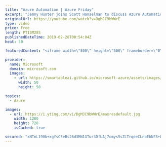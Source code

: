 ```yaml
---
title: "Azure Automation | Azure Friday"
excerpt: "Jenny Hunter joins Scott Hanselman to discuss Azure Automation, which has seen several new improvements including support for Python 2, the ability to run against local Linux machines, the ability to run against any Azure VM with no setup (Run Command), and native Azure alert integration. [03:27] Demo"
originalUrl: https://youtube.com/watch?v=DgMJC9bWWrE
type: video
price: Free
length: PT13M28S
publishedDateTime: 2019-02-28T00:54:04Z
heat: 50

featuredContent: "<iframe width=\"800\" height=\"500\" frameborder=\"0\" src=\"https://www.youtube.com/embed/DgMJC9bWWrE\" allow=\"accelerometer; autoplay; encrypted-media; gyroscope; picture-in-picture\" allowfullscreen></iframe>"

provider:
  name: Microsoft
  domain: microsoft.com
  images:
    - url: https://smartableai.github.io/microsoft-azure/assets/images/organizations/microsoft.com-50x50.jpg
      width: 50
      height: 50

topics:
  - Azure

images:
  - url: https://i.ytimg.com/vi/DgMJC9bWWrE/maxresdefault.jpg
    width: 1280
    height: 720
    isCached: true

secured: "xNTmL190b+xgYsC5eBs26d3MN1GTur3DfUAj7omys5sZLTrqeeCLnbEbNE3+LpPCgIZ7s3n3rFF2PoiJVRXXNSajIYwaBawGt2t/FYB5c9BMGpkVlJlSNeEpT4vRYQkH7NNykPGoJnQL4xgmANrSSaaVyQCPD9cZw5qPeDTXXbW8QpLRPPQjA+MIr0VWV+2p9XHuJZrTORVYy6f1jmaY5j/W7NRw4I7Gldl5qgwSJqKrgIqxeKGE4KnoiDx+RqABYgb1Go4bM8XFte9z2tKV2I+YlJwVELHr0OTYMjX8LdICtcclPi+osp6DszKCt9uhIiZat6uY7ojZvXwpp5qBhvjCGdfIm4FGFww8INROOgpZJ4jAv7ukfSoD4GVcc9yn83CMu7i4mMdQzXxtPZEVRjODZh2AdygmErNw0loi4No=;ld7P+AixC6ySMF3hz9BOMw=="
---
```


